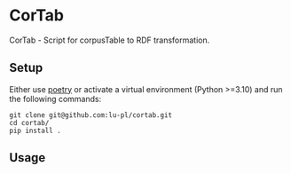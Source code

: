 # CorTab

CorTab - Script for corpusTable to RDF transformation.

## Setup

Either use [poetry](https://python-poetry.org/) or activate a virtual environment (Python >=3.10) and run the following commands:

```shell
git clone git@github.com:lu-pl/cortab.git
cd cortab/
pip install .
```

## Usage


